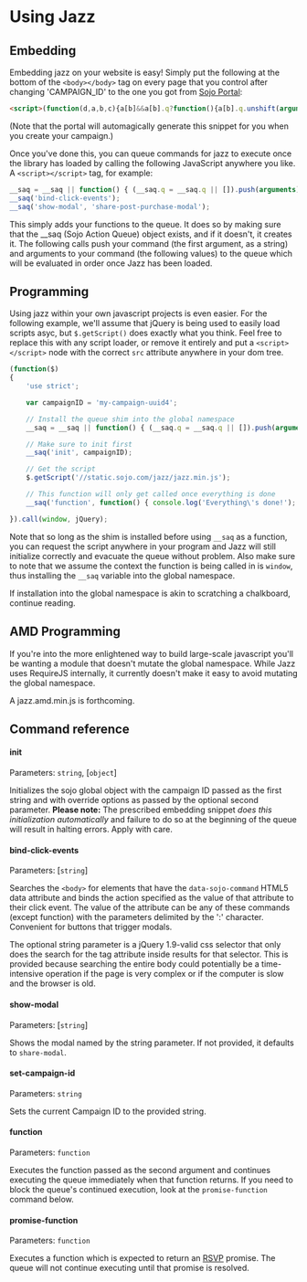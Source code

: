 Using Jazz
=====

## Embedding
Embedding jazz on your website is easy! Simply put the following at the bottom of the `<body></body>` tag on every page that you control after changing 'CAMPAIGN_ID' to the one you got from [Sojo Portal](http://app.sojo.com/):

```html
<script>(function(d,a,b,c){a[b]&&a[b].q?function(){a[b].q.unshift(arguments)}("init",c):(a[b]=function(){(a[b].q=a[b].q||[]).push(arguments)},a[b]("init",c));c=d.createElement("script");d=d.getElementsByTagName("script")[0];c.async=!0;c.src="https://static.sojo.com/jazz/jazz.min.js";d.parentNode.insertBefore(c,d)})(document,window,"__saq","CAMPAIGN_ID");</script>
```

(Note that the portal will automagically generate this snippet for you when you create your campaign.)

Once you've done this, you can queue commands for jazz to execute once the library has loaded by calling the following JavaScript anywhere you like. A `<script></script>` tag, for example:

```js
__saq = __saq || function() { (__saq.q = __saq.q || []).push(arguments); };
__saq('bind-click-events');
__saq('show-modal', 'share-post-purchase-modal');
```

This simply adds your functions to the queue. It does so by making sure that the __saq (Sojo Action Queue) object exists, and if it doesn't, it creates it. The following calls push your command (the first argument, as a string) and arguments to your command (the following values) to the queue which will be evaluated in order once Jazz has been loaded.

## Programming
Using jazz within your own javascript projects is even easier. For the following example, we'll assume that jQuery is being used to easily load scripts asyc, but `$.getScript()` does exactly what you think. Feel free to replace this with any script loader, or remove it entirely and put a `<script></script>` node with the correct `src` attribute anywhere in your dom tree.

```js
(function($)
{
	'use strict';

	var campaignID = 'my-campaign-uuid4';

	// Install the queue shim into the global namespace
	__saq = __saq || function() { (__saq.q = __saq.q || []).push(arguments); };

	// Make sure to init first
	__saq('init', campaignID);

	// Get the script
	$.getScript('//static.sojo.com/jazz/jazz.min.js');

	// This function will only get called once everything is done
	__saq('function', function() { console.log('Everything\'s done!'); });

}).call(window, jQuery);
```

Note that so long as the shim is installed before using `__saq` as a function, you can request the script anywhere in your program and Jazz will still initialize correctly and evacuate the queue without problem. Also make sure to note that we assume the context the function is being called in is `window`, thus installing the `__saq` variable into the global namespace.

If installation into the global namespace is akin to scratching a chalkboard, continue reading.

## AMD Programming
If you're into the more enlightened way to build large-scale javascript you'll be wanting a module that doesn't mutate the global namespace. While Jazz uses RequireJS internally, it currently doesn't make it easy to avoid mutating the global namespace.

A jazz.amd.min.js is forthcoming. 


## Command reference
#### init
Parameters: `string`, [`object`]

Initializes the sojo global object with the campaign ID passed as the first string and with override options as passed by the optional second parameter. **Please note:** The prescribed embedding snippet *does this initialization automatically* and failure to do so at the beginning of the queue will result in halting errors. Apply with care. 

#### bind-click-events
Parameters: [`string`]

Searches the `<body>` for elements that have the `data-sojo-command` HTML5 data attribute and binds the action specified as the value of that attribute to their click event. The value of the attribute can be any of these commands (except function) with the parameters delimited by the ':' character. Convenient for buttons that trigger modals.

The optional string parameter is a jQuery 1.9-valid css selector that only does the search for the tag attribute inside results for that selector. This is provided because searching the entire body could potentially be a time-intensive operation if the page is very complex or if the computer is slow and the browser is old.

#### show-modal
Parameters: [`string`]

Shows the modal named by the string parameter. If not provided, it defaults to `share-modal`.

#### set-campaign-id
Parameters: `string`

Sets the current Campaign ID to the provided string.

#### function
Parameters: `function`

Executes the function passed as the second argument and continues executing the queue immediately when that function returns. If you need to block the queue's continued execution, look at the `promise-function` command below.

#### promise-function
Parameters: `function`

Executes a function which is expected to return an [RSVP](https://github.com/tildeio/rsvp.js/) promise. The queue will not continue executing until that promise is resolved.
